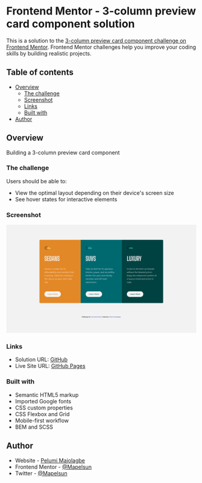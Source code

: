# Frontend Mentor - 3-column preview card component solution

This is a solution to the [3-column preview card component challenge on Frontend Mentor](https://www.frontendmentor.io/challenges/3column-preview-card-component-pH92eAR2-). Frontend Mentor challenges help you improve your coding skills by building realistic projects.

## Table of contents

- [Overview](#overview)
  - [The challenge](#the-challenge)
  - [Screenshot](#screenshot)
  - [Links](#links)
  - [Built with](#built-with)
- [Author](#author)

## Overview

Building a 3-column preview card component

### The challenge

Users should be able to:

- View the optimal layout depending on their device's screen size
- See hover states for interactive elements

### Screenshot

![Solution Screenshot](./design/screenshot.png)

### Links

- Solution URL: [GitHub](https://github.com/Mapelsun/3-column-preview-card-component)
- Live Site URL: [GitHub Pages](https://mapelsun.github.io/3-column-preview-card-component/)

### Built with

- Semantic HTML5 markup
- Imported Google fonts
- CSS custom properties
- CSS Flexbox and Grid
- Mobile-first workflow
- BEM and SCSS

## Author

- Website - [Pelumi Majolagbe](https://pelumi.dev/)
- Frontend Mentor - [@Mapelsun](https://www.frontendmentor.io/profile/Mapelsun)
- Twitter - [@Mapelsun](https://www.twitter.com/Mapelsun)
